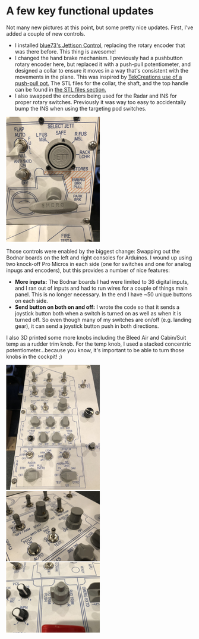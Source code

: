 # A few key functional updates

Not many new pictures at this point, but some pretty nice updates.  First, I've added a couple of new
controls.
* I installed [blue73's Jettison Control](https://forums.eagle.ru/showthread.php?t=239718), replacing
the rotary encoder that was there before.  This thing is awesome!
* I changed the hand brake mechanism.  I previously had a pushbutton rotary encoder here, but replaced it with
a push-pull potentiometer, and designed a collar to ensure it moves in a way that's consistent
with the movements in the plane.  This was inspired by [TekCreations use of a push-pull
pot.](https://www.tekcreations.space/f18-landing-panel-part-2/?v=7516fd43adaa)  The STL files
for the collar, the shaft, and the top handle can be found in [the STL files
section.](../../STL%20Files/Other)
* I also swapped the encoders being used for the Radar and INS for proper rotary switches.  Previously it was
way too easy to accidentally bump the INS when using the targeting pod switches.

<img src = "IMG_7711.JPG" width=50%>

Those controls were enabled by the biggest change: Swapping out the Bodnar boards on the left
and right consoles for Arduinos.  I wound up using two knock-off Pro Micros in each side (one for switches
and one for analog inpugs and encoders), but this provides a number of nice features:
* **More inputs:** The Bodnar boards I had were limited to 36 digital inputs, and I ran out of inputs
and had to run wires for a couple of things main panel.  This is no longer
necessary.  In the end I have ~50 unique buttons on each side.
* **Send button on both on and off:** I wrote the code so that it sends a joystick button both when a
switch is turned on as well as when it is turned off.  So even though many of my switches are on/off
(e.g. landing gear), it can send a joystick button push in both directions.

I also 3D printed some more knobs including the Bleed Air and Cabin/Suit temp as a rudder trim knob.
For the temp knob, I used a stacked concentric potentiometer...because you know, it's important to
be able to turn those knobs in the cockpit! ;)

<img src = "IMG_7708.JPG" width=50%>
<img src = "IMG_7709.JPG" width=50%>
<img src = "IMG_7710.JPG" width=50%>
